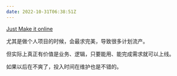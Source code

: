 ```yaml
---
date: 2022-10-31T06:38:51Z
---
```


[Just Make it online](https://www.owenyoung.com/blog/just-make-it-online/)

尤其是做个人项目的时候，会最求完美，导致很多计划流产。

但实际上真正有价值是业务、逻辑，只要能用、能完成需求就可以上线。

如果以后在不爽了，投入时间在维护也是不错的。